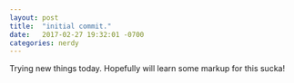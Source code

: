 ```yaml
---
layout: post
title:  "initial commit."
date:   2017-02-27 19:32:01 -0700
categories: nerdy
---
```


Trying new things today. Hopefully will learn some markup for this sucka!
